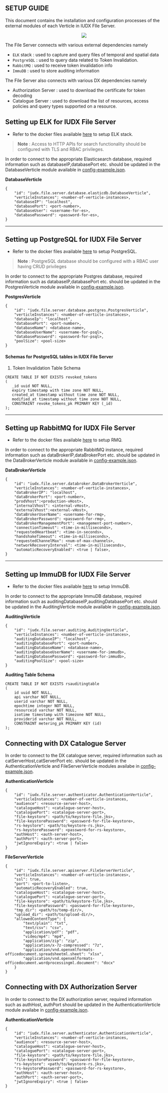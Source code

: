 SETUP GUIDE
----

This document contains the installation and configuration processes
of the external modules of each Verticle in IUDX FIle Server.

<p align="center">
<img src="./docs/file_server_overview.png">
</p>

The File Server connects with various external dependencies namely
- `ELK` stack : used to capture and query files of temporal and spatial data
- `PostgreSQL` : used to query data related to Token Invalidation.
- `RabbitMQ` : used to receive token invalidation info
- `ImmuDB` : used to store auditing information

The File Server also connects with various DX dependencies namely
- Authorization Server : used to download the certificate for token decoding
- Catalogue Server : used to download the list of resources, access policies and query types supported on a resource.

## Setting up ELK for IUDX File Server
- Refer to the docker files available [here](https://github.com/datakaveri/iudx-deployment/blob/master/Docker-Swarm-deployment/single-node/elk) to setup ELK stack.

>**Note** : Access to HTTP APIs for search functionality should be configured with TLS and RBAC privileges.

In order to connect to the appropriate Elasticsearch database, required information such as databaseIP,databasePort etc. should be updated in the DatabaseVerticle module available in [config-example.json](configs/config-example.json).

**DatabaseVerticle**
```
{
    "id": "iudx.file.server.database.elasticdb.DatabaseVerticle",
    "verticleInstances": <number-of-verticle-instances>,
    "databaseIP": "localhost",
    "databasePort": <port-number>,
    "databaseUser": <username-for-es>,
    "databasePassword": <password-for-es>,
}
```
----
## Setting up PostgreSQL for IUDX File Server
- Refer to the docker files available [here](https://github.com/datakaveri/iudx-deployment/blob/master/Docker-Swarm-deployment/single-node/postgres) to setup PostgreSQL.

>**Note** : PostgreSQL database should be configured with a RBAC user having CRUD privileges

In order to connect to the appropriate Postgres database, required information such as databaseIP,databasePort etc. should be updated in the PostgresVerticle module available in [config-example.json](configs/config-example.json).

**PostgresVerticle**
```
{
    "id": "iudx.file.server.database.postgres.PostgresVerticle",
    "verticleInstances": <number-of-verticle-instances>,
    "databaseIp": "localhost",
    "databasePort": <port-number>,
    "databaseName": <database-name>,
    "databaseUserName": <username-for-psql>,
    "databasePassword": <password-for-psql>,
    "poolSize": <pool-size>
}
```

#### Schemas for PostgreSQL tables in IUDX File Server
1. Token Invalidation Table Schema
```
CREATE TABLE IF NOT EXISTS revoked_tokens
(
   _id uuid NOT NULL,
   expiry timestamp with time zone NOT NULL,
   created_at timestamp without time zone NOT NULL,
   modified_at timestamp without time zone NOT NULL,
   CONSTRAINT revoke_tokens_pk PRIMARY KEY (_id)
);
```
----
## Setting up RabbitMQ for IUDX File Server
- Refer to the docker files available [here](https://github.com/datakaveri/iudx-deployment/blob/master/Docker-Swarm-deployment/single-node/databroker) to setup RMQ.


In order to connect to the appropriate RabbitMQ instance, required information such as dataBrokerIP,dataBrokerPort etc. should be updated in the DataBrokerVerticle module available in [config-example.json](configs/config-example.json).

**DataBrokerVerticle**
```
{
    "id": "iudx.file.server.databroker.DataBrokerVerticle",
    "verticleInstances": <number-of-verticle-instances>,
    "dataBrokerIP": "localhost",
    "dataBrokerPort": <port-number>,
    "prodVhost":<production-vHost>, 
    "internalVhost": <internal-vHost>,
    "externalVhost":<external-vHost>,
    "dataBrokerUserName": <username-for-rmq>,
    "dataBrokerPassword": <password-for-rmq>,
    "dataBrokerManagementPort": <management-port-number>,
    "connectionTimeout": <time-in-milliseconds>,
    "requestedHeartbeat": <time-in-seconds>,
    "handshakeTimeout": <time-in-milliseconds>,
    "requestedChannelMax": <num-of-max-channels>,
    "networkRecoveryInterval": <time-in-milliseconds>,
    "automaticRecoveryEnabled": <true | false>,
}
```

----

## Setting up ImmuDB for IUDX File Server
- Refer to the docker files available [here](https://github.com/datakaveri/iudx-deployment/blob/master/Docker-Swarm-deployment/single-node/immudb) to setup ImmuDB.

In order to connect to the appropriate ImmuDB database, required information such as auditingDatabaseIP,auditingDatabasePort etc. should be updated in the AuditingVerticle module available in [config-example.json](configs/config-example.json).

**AuditingVerticle**
```
{
    "id": "iudx.file.server.auditing.AuditingVerticle",
    "verticleInstances": <number-of-verticle-instances>,
    "auditingDatabaseIP": "localhost",
    "auditingDatabasePort": <port-number>,
    "auditingDatabaseName": <database-name>,
    "auditingDatabaseUserName": <username-for-immudb>,
    "auditingDatabasePassword": <password-for-immudb>,
    "auditingPoolSize": <pool-size>
}
```

**Auditing Table Schema**
```
CREATE TABLE IF NOT EXISTS rsauditingtable
(
    id uuid NOT NULL,
    api varchar NOT NULL,
    userid varchar NOT NULL,
    epochtime integer NOT NULL,
    resourceid varchar NOT NULL,
    isotime timestamp with timezone NOT NULL,
    providerid varchar NOT NULL,
    CONSTRAINT metering_pk PRIMARY KEY (id)
);
```


## Connecting with DX Catalogue Server

In order to connect to the DX catalogue server, required information such as catServerHost,catServerPort etc. should be updated in the AuthenticationVerticle and FileServerVerticle modules availabe in [config-example.json](configs/config-example.json).

**AuthenticationVerticle**
```
{
    "id": "iudx.file.server.authenticator.AuthenticationVerticle",
    "verticleInstances": <number-of-verticle-instances,
    "audience": <resource-server-host>,
    "catalogueHost": <catalogue-server-host>,
    "cataloguePort": <catalogue-server-port>,
    "file-keystore": <path/to/keystore-file.jks>,
    "file-keystorePassword": <password-for-file-keystore>,
    "rs-keystore": <path/to/keystore-rs.jks>,
    "rs-keystorePassword": <password-for-rs-keystore>,
    "authHost": <auth-server-host>,
    "authPort": <auth-server-port>,
    "jwtIgnoreExpiry": <true | false>
}
```

**FileServerVerticle**
```
{
    "id": "iudx.file.server.apiserver.FileServerVerticle",
    "verticleInstances": <number-of-verticle-instances>,
    "ssl": true,
    "port": <port-to-listen>,
    "automaticRecoveryEnabled": true,
    "catalogueHost": <catalogue-server-host>,
    "cataloguePort": <catalogue-server-port>,
    "file-keystore": <path/to/keystore-file.jks>,
    "file-keystorePassword": <password-for-file-keystore>,
    "tmp_dir": <path/to/temp-dir/>,
    "upload_dir": <path/to/upload-dir/>,
    "allowedContentType": {
        "text/plain": "txt",
        "text/csv": "csv",
        "application/pdf": "pdf",
        "video/mp4": "mp4",
        "application/zip": "zip",
        "application/x-7z-compressed": "7z",
        "application/vnd.openxmlformats-officedocument.spreadsheetml.sheet": "xlsx",
        "application/vnd.openxmlformats-officedocument.wordprocessingml.document": "docx"
    }
}
```

## Connecting with DX Authorization Server

In order to connect to the DX authorization server, required information such as authHost, authPort should be updated in the AuthenticationVerticle module availabe in [config-example.json](configs/config-example.json).

**AuthenticationVerticle**
```
{
    "id": "iudx.file.server.authenticator.AuthenticationVerticle",
    "verticleInstances": <number-of-verticle-instances,
    "audience": <resource-server-host>,
    "catalogueHost": <catalogue-server-host>,
    "cataloguePort": <catalogue-server-port>,
    "file-keystore": <path/to/keystore-file.jks>,
    "file-keystorePassword": <password-for-file-keystore>,
    "rs-keystore": <path/to/keystore-rs.jks>,
    "rs-keystorePassword": <password-for-rs-keystore>,
    "authHost": <auth-server-host>,
    "authPort": <auth-server-port>,
    "jwtIgnoreExpiry": <true | false>
}
```
